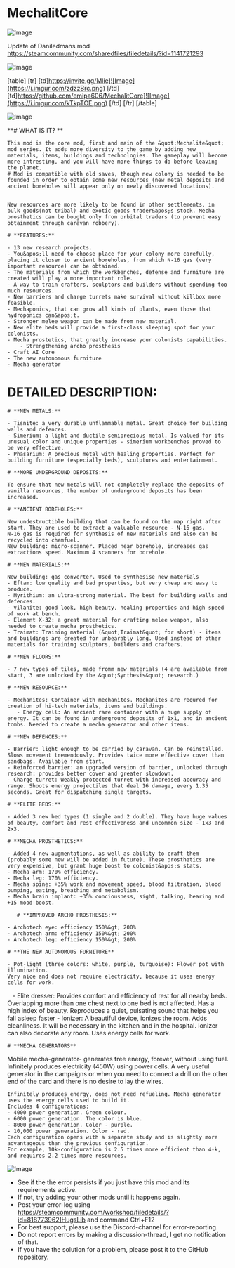 # MechalitCore

![Image](https://i.imgur.com/WAEzk68.png)

Update of Daniledmans mod
https://steamcommunity.com/sharedfiles/filedetails/?id=1141721293

![Image](https://i.imgur.com/7Gzt3Rg.png)


[table]
    [tr]
        [td]https://invite.gg/Mlie]![Image](https://i.imgur.com/zdzzBrc.png)
[/td]
        [td]https://github.com/emipa606/MechalitCore]![Image](https://i.imgur.com/kTkpTOE.png)
[/td]
    [/tr]
[/table]
	
![Image](https://i.imgur.com/NOW7jU1.png)

**# WHAT IS IT?
**

	This mod is the core mod, first and main of the &quot;Mechalite&quot; mod series. It adds more diversity to the game by adding new materials, items, buildings and technologies. The gameplay will become more intresting, and you will have more things to do before leaving the planet.
	# Mod is compatible with old saves, though new colony is needed to be founded in order to obtain some new resources (new metal deposits and ancient boreholes will appear only on newly discovered locations).


	New resources are more likely to be found in other settlements, in bulk goods(not tribal) and exotic goods trader&apos;s stock. Mecha prosthetics can be bought only from orbital traders (to prevent easy obtainment through caravan robbery).
		
	# **FEATURES:**

	- 13 new research projects.
	- You&apos;ll need to choose place for your colony more carefully, placing it closer to ancient boreholes, from which N-16 gas (very important resource) can be obtained.
	- The materials from which the workbenches, defense and furniture are created will play a more important role.
	- A way to train crafters, sculptors and builders without spending too much resources.
	- New barriers and charge turrets make survival without killbox more feasible.
	- Mechaponics, that can grow all kinds of plants, even those that hydroponics can&apos;t.
	- Stronger melee weapon can be made from new material.
	- New elite beds will provide a first-class sleeping spot for your colonists.
	- Mecha prostetics, that greatly increase your colonists capabilities.
        - Strengthening archo prosthesis
	- Craft AI Core
	- The new autonomous furniture
	- Mecha generator
	
# **DETAILED DESCRIPTION:**

	
	# **NEW METALS:**

	- Tisnite: a very durable unflammable metal. Great choice for building walls and defences.
	- Simerium: a light and ductile semiprecious metal. Is valued for its unusual color and unique properties - simerium workbenches proved to be very effective.
	- Phasarium: A precious metal with healing properties. Perfect for building furniture (especially beds), sculptures and entertainment.
	
	# **MORE UNDERGROUND DEPOSITS:**

	To ensure that new metals will not completely replace the deposits of vanilla resources, the number of underground deposits has been increased.
	
	# **ANCIENT BOREHOLES:**

	New undestructible building that can be found on the map right after start. They are used to extract a valuable resource - N-16 gas.
	N-16 gas is required for synthesis of new materials and also can be recycled into chemfuel.
	New building: micro-scanner. Placed near borehole, increases gas extractions speed. Maximum 4 scanners for borehole.
	
	# **NEW MATERIALS:**

	New building: gas converter. Used to synthesise new materials
	- Eftam: low quality and bad properties, but very cheap and easy to produce.
	- Myrithium: an ultra-strong material. The best for building walls and defences.
	- Vilanite: good look, high beauty, healing properties and high speed of work at bench.
	- Element X-32: a great material for crafting melee weapon, also needed to create mecha prosthetics.
	- Traimat: Training material (&quot;Traimat&quot; for short) - items and buildings are created for unbearably long. Used instead of other materials for training sculptors, builders and crafters.
	
	# **NEW FLOORS:**

	- 7 new types of tiles, made fromm new materials (4 are available from start, 3 are unlocked by the &quot;Synthesis&quot; research.)
	
	# **NEW RESOURCE:**

	- Mechanites: Container with mechanites. Mechanites are requred for creation of hi-tech materials, items and buildings.
       - Energy cell: An ancient rare container with a huge supply of energy. It can be found in underground deposits of 1x1, and in ancient tombs. Needed to create a mecha generator and other items.		

	# **NEW DEFENCES:**

	- Barrier: light enough to be carried by caravan. Can be reinstalled. Slows movement tremendously. Provides twice more effective cover than sandbags. Available from start.
	- Reinforced barrier: an upgraded version of barrier, unlocked through research: provides better cover and greater slowdown.
	- Charge turret: Weakly protected turret with increased accuracy and range. Shoots energy projectiles that deal 16 damage, every 1.35 seconds. Great for dispatching single targets.
	
	# **ELITE BEDS:**

	- Added 3 new bed types (1 single and 2 double). They have huge values of beauty, comfort and rest effectiveness and uncommon size - 1x3 and 2x3.
	
	# **MECHA PROSTHETICS:**

	- Added 4 new augmentations, as well as ability to craft them (probably some new will be added in future). These prosthetics are very expensive, but grant huge boost to colonist&apos;s stats.
	- Mecha arm: 170% efficiency.
	- Mecha leg: 170% efficiency.
	- Mecha spine: +35% work and movement speed, blood filtration, blood pumping, eating, breathing and metabolism.
	- Mecha brain implant: +35% conciousness, sight, talking, hearing and +15 mood boost.

       # **IMPROVED ARCHO PROSTHESIS:**

	- Archotech eye: efficiency 150%&gt; 200%
	- Archotech arm: efficiency 150%&gt; 200%
	- Archotech leg: efficiency 150%&gt; 200%
	
	# **THE NEW AUTONOMOUS FURNITURE**

	- Pot-light (three colors: white, purple, turquoise): Flower pot with illumination.
	Very nice and does not require electricity, because it uses energy cells for work.
        - Elite dresser: Provides comfort and efficiency of rest for all nearby beds.
       Overlapping more than one chest next to one bed is not affected. Has a high index of beauty.
	Reproduces a quiet, pulsating sound that helps you fall asleep faster
       - Ionizer: A beautiful device, ionizes the room. Adds cleanliness. It will be necessary in the kitchen and in the 
       hospital.
        Ionizer can also decorate any room. Uses energy cells for work.
	
	# **MECHA GENERATORS**

Mobile mecha-generator- generates free energy, forever, without using fuel. Infinitely produces electricity (450W) using power cells. A very useful generator in the campaigns or when you need to connect a drill on the other end of the card and there is no desire to lay the wires.

	Infinitely produces energy, does not need refueling. Mecha generator uses the energy cells used to build it.
    Includes 4 configurations:
    - 4000 power generation. Green colour.
    - 6000 power generation. The color is blue.
    - 8000 power generation. Color - purple.
    - 10,000 power generation. Color - red.
    Each configuration opens with a separate study and is slightly more advantageous than the previous configuration.
    For example, 10k-configuration is 2.5 times more efficient than 4-k, and requires 2.2 times more resources.
![Image](https://i.imgur.com/Rs6T6cr.png)



-  See if the the error persists if you just have this mod and its requirements active.
-  If not, try adding your other mods until it happens again.
-  Post your error-log using https://steamcommunity.com/workshop/filedetails/?id=818773962]HugsLib and command Ctrl+F12
-  For best support, please use the Discord-channel for error-reporting.
-  Do not report errors by making a discussion-thread, I get no notification of that.
-  If you have the solution for a problem, please post it to the GitHub repository.


